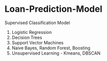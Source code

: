 # Loan-Prediction-Model

Supervised Classification Model 
1. Logistic Regression 
2. Decision Trees
3. Support Vector Machines 
4. Naive Bayes, Random Forest, Boosting 
5. Unsupervised Learning - Kmeans, DBSCAN 
